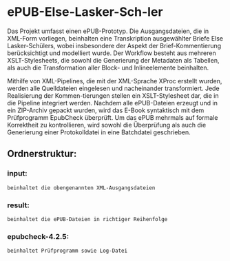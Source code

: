 # ePUB-Else-Lasker-Sch-ler

Das Projekt umfasst einen ePUB-Prototyp. Die Ausgangsdateien, die in XML-Form vorliegen, beinhalten eine Transkription ausgewählter Briefe Else Lasker-Schülers, wobei insbesondere der Aspekt der Brief-Kommentierung berücksichtigt und modelliert wurde.
Der Workflow besteht aus mehreren XSLT-Stylesheets, die sowohl die Generierung der Metadaten als Tabellen, als auch die Transformation aller Block- und Inlineelemente beinhalten.

Mithilfe von XML-Pipelines, die mit der XML-Sprache XProc erstellt wurden, werden alle Quelldateien eingelesen und nacheinander transformiert. Jede Realisierung der Kommen-tierungen stellen ein XSLT-Stylesheet dar, die in die Pipeline integriert werden.
Nachdem alle ePUB-Dateien erzeugt und in ein ZIP-Archiv gepackt wurden, wird das E-Book syntaktisch mit dem Prüfprogramm EpubCheck überprüft. Um das ePUB mehrmals auf formale Korrektheit zu kontrollieren, wird sowohl die Überprüfung als auch die Generierung einer Protokolldatei in eine Batchdatei geschrieben.

## Ordnerstruktur: 

### input: 
    beinhaltet die obengenannten XML-Ausgangsdateien

### result:
    beinhaltet die ePUB-Dateien in richtiger Reihenfolge

### epubcheck-4.2.5:
    beinhaltet Prüfprogramm sowie Log-Datei

